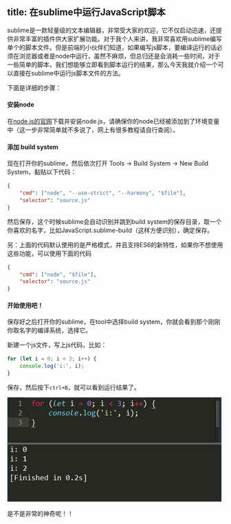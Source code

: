 title: 在sublime中运行JavaScript脚本
---
sublime是一款轻量级的文本编辑器，非常受大家的欢迎，它不仅启动迅速，还提供非常丰富的插件供大家扩展功能。对于我个人来讲，我非常喜欢用sublime编写单个的脚本文件。但是前端的小伙伴们知道，如果编写js脚本，要编译运行的话必须在浏览器或者是node中运行，虽然不麻烦，但总归还是会消耗一些时间，对于一些简单的脚本，我们想能够立即看到脚本运行的结果，那么今天我就介绍一个可以直接在sublime中运行js脚本文件的方法。

<!--more-->
下面是详细的步骤：
#### 安装node
在[node.js的官网](https://nodejs.org/en/)下载并安装node.js，请确保你的node已经被添加到了环境变量中（这一步非常简单就不多说了，网上有很多教程请自行查阅）。

#### 添加 build system
现在打开你的sublime，然后依次打开 Tools -> Build System -> New Build System，黏贴以下代码：
```JSON
{
    "cmd": ["node", "--use-strict", "--harmony", "$file"],
    "selector": "source.js"
}
```
然后保存，这个时候sublime会自动识别并跳到build system的保存目录，取一个你喜欢的名字，比如JavaScript.sublime-build（这样方便识别），确定保存。

另：上面的代码默认使用的是严格模式，并且支持ES6的新特性，如果你不想使用这些功能，可以使用下面的代码
```JSON
{
    "cmd": ["node", "$file"],
    "selector": "source.js"
}
```

#### 开始使用吧！
保存好之后打开你的sublime，在tool中选择build system，你就会看到那个刚刚你取名字的编译系统，选择它。

新建一个js文件，写上js代码，比如：
```js
for (let i = 0; i < 3; i++) {
    console.log('i:', i);
}
```

保存，然后按下`ctrl+B`，就可以看到运行结果了。

![示例的运行结果](/img/在sublime中运行JavaScript.png)

是不是非常的神奇呢！！
